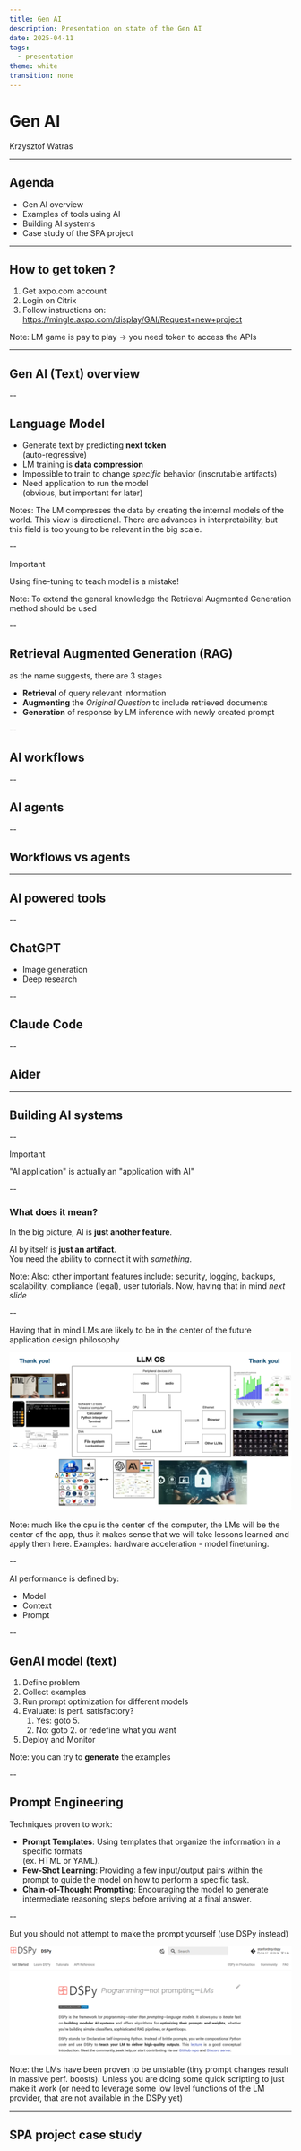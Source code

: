 ```yaml
---
title: Gen AI
description: Presentation on state of the Gen AI
date: 2025-04-11
tags:
  - presentation
theme: white
transition: none
---
```


# Gen AI

Krzysztof Watras

---

## Agenda

- Gen AI overview
- Examples of tools using AI
- Building AI systems
- Case study of the SPA project

---

## How to get token ?

1. Get axpo.com account
2. Login on Citrix
3. Follow instructions on: <br>https://mingle.axpo.com/display/GAI/Request+new+project

Note: LM game is pay to play -> you need token to access the APIs

---

## Gen AI (Text) overview

--

## Language Model

- Generate text by predicting **next token** <br> (auto-regressive)
- LM training is **data compression**
- Impossible to train to change *specific* behavior (inscrutable artifacts)
- Need application to run the model <br> (obvious, but important for later)

Notes: The LM compresses the data by creating the internal models of the world. This view is directional. 
There are advances in interpretability, but this field is too young to be relevant in the big scale.

--

> [!Important]
> Using fine-tuning to teach model is a mistake!

Note: To extend the general knowledge the Retrieval Augmented Generation method
should be used

--

## Retrieval Augmented Generation (RAG)

as the name suggests, there are 3 stages

- **Retrieval** of query relevant information
- **Augmenting** the *Original Question* to include retrieved documents
- **Generation** of response by LM inference with newly created prompt

--

## AI workflows

--

## AI agents

--

## Workflows vs agents

---

## AI powered tools

--

## ChatGPT

- Image generation
- Deep research

--

## Claude Code

--

## Aider

---

## Building AI systems

--

> [!Important]
> "AI application" is actually an "application with AI"

--

### What does it mean?

In the big picture, AI is **just another feature**. 

AI by itself is **just an artifact**.<br>You need the ability to connect it with *something*.

Note: Also: other important features include: security, logging, backups,
scalability, compliance (legal), user tutorials.
Now, having that in mind *next slide*

--

Having that in mind LMs are likely to be in the center of the future application design philosophy

![](notes/attachments/Pasted%20image%2020250411135314.png)

Note: much like the cpu is the center of the computer, the LMs will be the
center of the app, thus it makes sense that we will take lessons learned and
apply them here. Examples: hardware acceleration - model finetuning.

--

AI performance is defined by:

- Model
- Context
- Prompt

--

## GenAI model (text)

1. Define problem
2. Collect examples 
3. Run prompt optimization for different models
4. Evaluate: is perf. satisfactory? 
    1. Yes: goto 5.
    2. No: goto 2. or redefine what you want
5. Deploy and Monitor

Note: you can try to **generate** the examples

--

## Prompt Engineering

Techniques proven to work:

- **Prompt Templates**: Using templates that organize the information in a specific formats <br> (ex. HTML or YAML).
- **Few-Shot Learning**: Providing a few input/output pairs within the prompt to guide the model
on how to perform a specific task.
- **Chain-of-Thought Prompting**: Encouraging the model to generate intermediate reasoning
steps before arriving at a final answer.

--

But you should not attempt to make the prompt yourself (use DSPy instead)

![](notes/attachments/Pasted%20image%2020250411145431.png)

Note: the LMs have been proven to be unstable (tiny prompt changes result in massive perf. boosts).
Unless you are doing some quick scripting to just make it work (or need to leverage some low level functions of the LM provider, that are not available in the DSPy yet)

---

## SPA project case study
